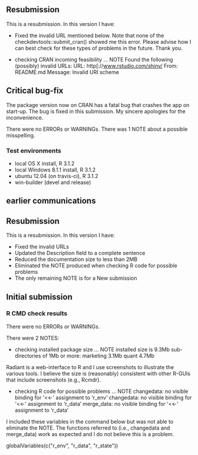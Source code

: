 ## Resubmission
This is a resubmission. In this version I have:

* Fixed the invalid URL mentioned below. Note that none of the checkdevtools::submit_cran()
showed me this error. Please advise how I can best check for these types of 
problems in the future. Thank you.

* checking CRAN incoming feasibility … NOTE
Found the following (possibly) invalid URLs:
   URL: http[://www.rstudio.com/shiny/
     From: README.md
     Message: Invalid URI scheme

## Critical bug-fix

The package version now on CRAN has a fatal bug that crashes the app on
start-up. The bug is fixed in this submission. My sincere apologies for the
inconvenience.

There were no ERRORs or WARNINGs. There was 1 NOTE about a possible misspelling.

### Test environments
* local OS X install, R 3.1.2
* local Windows 8.1.1 install, R 3.1.2
* ubuntu 12.04 (on travis-ci), R 3.1.2
* win-builder (devel and release)

## earlier communications

## Resubmission
This is a resubmission. In this version I have:

* Fixed the invalid URLs
* Updated the Description field to a complete sentence
* Reduced the documentation size to less than 2MB
* Eliminated the NOTE produced when checking R code for possible problems
* The only remaining NOTE is for a New submission

## Initial submission

### R CMD check results
There were no ERRORs or WARNINGs.

There were 2 NOTES:

* checking installed package size ... NOTE
  installed size is  9.3Mb
  sub-directories of 1Mb or more:
    marketing   3.1Mb
    quant       4.7Mb

Radiant is a web-interface to R and I use screenshots to illustrate the various
tools. I believe the size is (reasonably) consistent with other R-GUIs that
include screenshots (e.g., Rcmdr).

* checking R code for possible problems ... NOTE
changedata: no visible binding for '<<-' assignment to ‘r_env’
changedata: no visible binding for '<<-' assignment to ‘r_data’
merge_data: no visible binding for '<<-' assignment to ‘r_data’

I included these variables in the command below but was not able to eliminate
the NOTE. The functions referred to (i.e., changedata and merge_data) work as
expected and I do not believe this is a problem.

globalVariables(c("r_env", "r_data", "r_state"))
